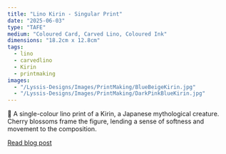 ```yaml
---
title: "Lino Kirin - Singular Print"
date: "2025-06-03"
type: "TAFE"
medium: "Coloured Card, Carved Lino, Coloured Ink"
dimensions: "18.2cm x 12.8cm"
tags: 
  - lino
  - carvedlino
  - Kirin
  - printmaking
images:
  - "/Lyssis-Designs/Images/PrintMaking/BlueBeigeKirin.jpg"
  - "/Lyssis-Designs/Images/PrintMaking/DarkPinkBlueKirin.jpg"
---
```


:deer: A single-colour lino print of a Kirin, a Japanese mythological creature. Cherry blossoms frame the figure, lending a sense of softness and movement to the composition.

[Read blog post](#/blog/Printmaking/Completed-Pieces/Lino-Kirin)